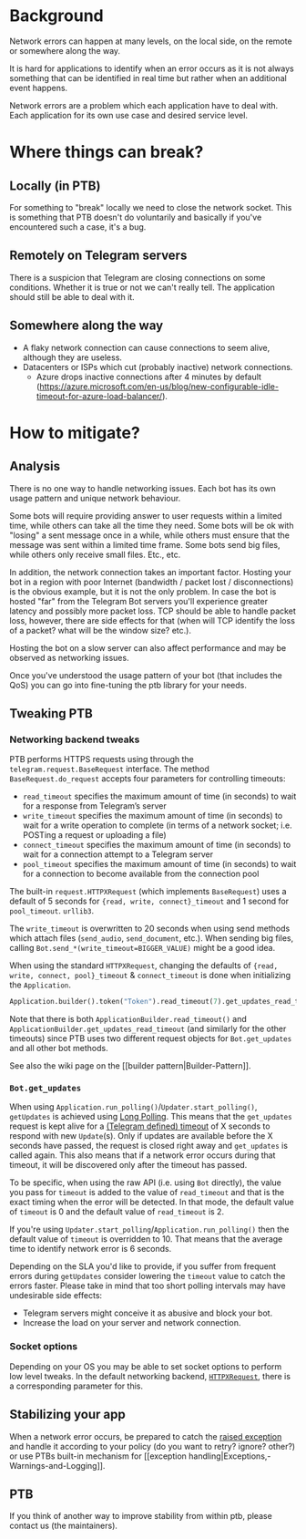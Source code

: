 # Background
Network errors can happen at many levels, on the local side, on the remote or somewhere along the way.

It is hard for applications to identify when an error occurs as it is not always something that can be identified in real time but rather when an additional event happens.

Network errors are a problem which each application have to deal with. Each application for its own use case and desired service level. 

# Where things can break?
## Locally (in PTB)
For something to "break" locally we need to close the network socket. This is something that PTB doesn't do voluntarily and basically if you've encountered such a case, it's a bug.

## Remotely on Telegram servers
There is a suspicion that Telegram are closing connections on some conditions. Whether it is true or not we can't really tell. The application should still be able to deal with it.

## Somewhere along the way
* A flaky network connection can cause connections to seem alive, although they are useless.
* Datacenters or ISPs which cut (probably inactive) network connections.
  * Azure drops inactive connections after 4 minutes by default (https://azure.microsoft.com/en-us/blog/new-configurable-idle-timeout-for-azure-load-balancer/).

# How to mitigate?

## Analysis
There is no one way to handle networking issues. Each bot has its own usage pattern and unique network behaviour.

Some bots will require providing answer to user requests within a limited time, while others can take all the time they need.
Some bots will be ok with "losing" a sent message once in a while, while others must ensure that the message was sent within a limited time frame.
Some bots send big files, while others only receive small files. Etc., etc.

In addition, the network connection takes an important factor. Hosting your bot in a region with poor Internet (bandwidth / packet lost / disconnections) is the obvious example, but it is not the only problem.
In case the bot is hosted "far" from the Telegram Bot servers you'll experience greater latency and possibly more packet loss. TCP should be able to handle packet loss, however, there are side effects for that (when will TCP identify the loss of a packet? what will be the window size? etc.).

Hosting the bot on a slow server can also affect performance and may be observed as networking issues.

Once you've understood the usage pattern of your bot (that includes the QoS) you can go into fine-tuning the ptb library for your needs.

## Tweaking PTB
### Networking backend tweaks

PTB performs HTTPS requests using through the `telegram.request.BaseRequest` interface.
The method `BaseRequest.do_request` accepts four parameters for controlling timeouts:

* `read_timeout` specifies the maximum amount of time (in seconds) to wait for a response from Telegram’s server
* `write_timeout` specifies the maximum amount of time (in seconds) to wait for a write operation to complete (in terms of a network socket; i.e. POSTing a request or uploading a file)
* `connect_timeout` specifies the maximum amount of time (in seconds) to wait for a connection attempt to a Telegram server
* `pool_timeout` specifies the maximum amount of time (in seconds) to wait for a connection to become available from the connection pool

The built-in `request.HTTPXRequest` (which implements `BaseRequest`) uses a default of 5 seconds for `{read, write, connect}_timeout` and 1 second for `pool_timeout`.
`urllib3`.

The `write_timeout` is overwritten to 20 seconds when using send methods which attach files (`send_audio`, `send_document`, etc.).
When sending big files, calling `Bot.send_*(write_timeout=BIGGER_VALUE)` might be a good idea.

When using the standard `HTTPXRequest`, changing the defaults of `{read, write, connect, pool}_timeout` & `connect_timeout` is done when initializing the `Application`.

```python
Application.builder().token("Token").read_timeout(7).get_updates_read_timeout(42).build()
```

Note that there is both `ApplicationBuilder.read_timeout()` and `ApplicationBuilder.get_updates_read_timeout` (and similarly for the other timeouts) since PTB uses two different request objects for `Bot.get_updates` and all other bot methods.

See also the wiki page on the [[builder pattern|Builder-Pattern]].

### `Bot.get_updates`
When using `Application.run_polling()`/`Updater.start_polling()`, `getUpdates` is achieved using [Long Polling](https://en.wikipedia.org/wiki/Push_technology#Long_polling).
This means that the `get_updates` request is kept alive for  a [(Telegram defined) timeout](https://core.telegram.org/bots/api#getupdates) of X seconds to respond with new `Update`(s).
Only if updates are available before the X seconds have passed, the request is closed right away and `get_updates` is called again.
This also means that if a network error occurs during that timeout, it will be discovered only after the timeout has passed.

To be specific, when using the raw API (i.e. using `Bot` directly), the value you pass for `timeout` is added to the value of `read_timeout` and that is the exact timing when the error will be detected.
In that mode, the default value of `timeout` is 0 and the default value of `read_timeout` is 2.

If you're using `Updater.start_polling`/`Application.run_polling()` then the default value of `timeout` is overridden to 10. That means that the average time to identify network error is 6 seconds. 

Depending on the SLA you'd like to provide, if you suffer from frequent errors during `getUpdates` consider lowering the `timeout` value to catch the errors faster.
Please take in mind that too short polling intervals may have undesirable side effects:
* Telegram servers might conceive it as abusive and block your bot.
* Increase the load on your server and network connection.

### Socket options
Depending on your OS you may be able to set socket options to perform low level tweaks.
In the default networking backend, [`HTTPXRequest`](https://docs.python-telegram-bot.org/telegram.request.httpxrequest.html), there is a corresponding parameter for this.

## Stabilizing your app

When a network error occurs, be prepared to catch the [raised exception](https://python-telegram-bot.readthedocs.io/telegram.error.html) and handle it according to your policy (do you want to retry? ignore? other?) or use PTBs built-in mechanism for [[exception handling|Exceptions,-Warnings-and-Logging]].

## PTB
If you think of another way to improve stability from within ptb, please contact us (the maintainers).
